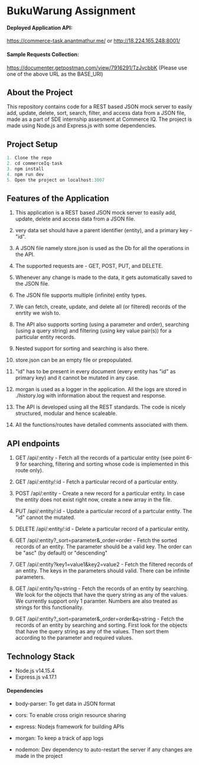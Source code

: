 # BukuWarung Assignment

#### Deployed Application API:

https://commerce-task.anantmathur.me/
or
http://18.224.165.248:8001/

#### Sample Requests Collection:

https://documenter.getpostman.com/view/7916291/TzJvcbbK
(Please use one of the above URL as the BASE_URl)

## About the Project

This repository contains code for a REST based JSON mock server to easily add, update, delete, sort, search, filter, and access data from a JSON file, made as a part of SDE internship assesment at Commerce IQ. The project is made using Node.js and Express.js with some dependencies.

## Project Setup

```javascript
1. Clone the repo
2. cd commerceIq-task
3. npm install
4. npm run dev
5. Open the project on localhost:3007
```

## Features of the Application

1. This application is a REST based JSON mock server to easily add, update, delete and access data from a JSON file.

2. very data set should have a parent identifier (entity), and a primary key - "id".

3. A JSON file namely store.json is used as the Db for all the operations in the API.

4. The supported requests are - GET, POST, PUT, and DELETE.

5. Whenever any change is made to the data, it gets automatically saved to the JSON file.

6. The JSON file supports multiple (infinite) entity types.

7. We can fetch, create, update, and delete all (or filtered) records of the enrtity we wish to.

8. The API also supports sorting (using a parameter and order), searching (using a query string) and filtering (using key value pair(s)) for a particular entity records.

9. Nested support for sorting and searching is also there.

10. store.json can be an empty file or prepopulated.

11. "id" has to be present in every document (every entity has "id" as primary key) and it cannot be mutated in any case.

12. morgan is used as a logger in the application. All the logs are stored in ./history.log with information about the request and response.

13. The API is developed using all the REST standards. The code is nicely structured, modular and hence scaleable.

14. All the functions/routes have detailed comments associated with them.

## API endpoints

1. GET /api/:entity - Fetch all the records of a particular entity (see point 6-9 for searching, filtering and sorting whose code is implemented in this route only).

2. GET /api/:entity/:id - Fetch a particular record of a particular entity.

3. POST /api/:entity - Create a new record for a particular entity. In case the entity does not exist right now, create a new array in the file.

4. PUT /api/:entity/:id - Update a
   particular record of a partcular entity. The "id" cannot the mutated.

5. DELETE /api/:entity/:id - Delete a particular record of a particular entity.

6. GET /api/:entity?\_sort=parameter&\_order=order - Fetch the sorted records of an entity. The parameter should be a valid key. The order can be "asc" (by default) or "descending"

7. GET /api/:entity?key1=value1&key2=value2 - Fetch the filtered records of an entity. The keys in the parameters should valid. There can be infinite parameters.

8. GET /api/:entity?q=string - Fetch the records of an entity by searching. We look for the objects that have the query string as any of the values. We currently support only 1 paramter. Numbers are also treated as strings for this functionality.

9. GET /api/:entity?\_sort=parameter&\_order=order&q=string - Fetch the records of an entity by searching and sorting. First look for the objects that have the query string as any of the values. Then sort them according to the parameter and required values.

## Technology Stack

- Node.js v14.15.4
- Express.js v4.17.1

#### Dependencies

- body-parser: To get data in JSON format

- cors: To enable cross origin resource sharing

- express: Nodejs framework for building APIs

- morgan: To keep a track of app logs

- nodemon: Dev dependency to auto-restart the server if any changes are made in the project
